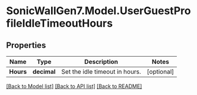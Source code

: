 # SonicWallGen7.Model.UserGuestProfileIdleTimeoutHours

## Properties

Name | Type | Description | Notes
------------ | ------------- | ------------- | -------------
**Hours** | **decimal** | Set the idle timeout in hours. | [optional] 

[[Back to Model list]](../README.md#documentation-for-models) [[Back to API list]](../README.md#documentation-for-api-endpoints) [[Back to README]](../README.md)

